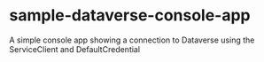 # sample-dataverse-console-app
A simple console app showing a connection to Dataverse using the ServiceClient and DefaultCredential
